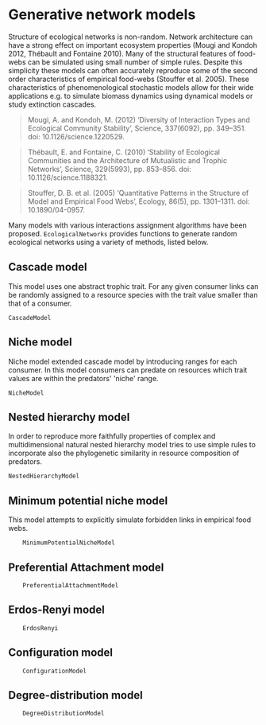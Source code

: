 # Generative network models

Structure of ecological networks is non-random. Network architecture can
have a strong effect on important ecosystem properties (Mougi and Kondoh
2012, Thébault and Fontaine 2010). Many of the structural features of
food-webs can be simulated using small number of simple rules. Despite this
simplicity these models can often accurately reproduce some of the second
order characteristics of empirical food-webs (Stouffer et al. 2005). These
characteristics of phenomenological stochastic models allow for their wide
applications e.g. to simulate biomass dynamics using dynamical models or
study extinction cascades.

> Mougi, A. and Kondoh, M. (2012) ‘Diversity of Interaction Types and
Ecological Community Stability’, Science, 337(6092), pp. 349–351. doi:
10.1126/science.1220529.

> Thébault, E. and Fontaine, C. (2010) ‘Stability of Ecological Communities
and the Architecture of Mutualistic and Trophic Networks’, Science,
329(5993), pp. 853–856. doi: 10.1126/science.1188321.

> Stouffer, D. B. et al. (2005) ‘Quantitative Patterns in the Structure
of Model and Empirical Food Webs’, Ecology, 86(5), pp. 1301–1311. doi:
10.1890/04-0957.

Many models with various interactions assignment algorithms have been
proposed. `EcologicalNetworks` provides functions to generate random ecological
networks using a variety of methods, listed below.

## Cascade model

This model uses one abstract trophic trait. For any given consumer links can
be randomly assigned to a resource species with the trait value smaller than
that of a consumer.

```@docs
CascadeModel
```

## Niche model

Niche model extended cascade model by introducing ranges for each consumer. In
this model consumers can predate on resources which trait values are within
the predators' 'niche' range.

```@docs
NicheModel
```

## Nested hierarchy model

In order to reproduce more faithfully properties of complex and
multidimensional natural nested hierarchy model tries to use simple rules
to incorporate also the phylogenetic similarity in resource composition
of predators.

```@docs
NestedHierarchyModel
```

## Minimum potential niche model

This model attempts to explicitly simulate forbidden links in empirical food webs.

```@docs
    MinimumPotentialNicheModel
```

## Preferential Attachment model

```@docs
    PreferentialAttachmentModel
```

## Erdos-Renyi model

```@docs
    ErdosRenyi
```


## Configuration model

```@docs
    ConfigurationModel
```


## Degree-distribution model

```@docs
    DegreeDistributionModel
```
